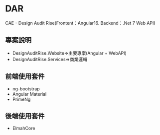 # DAR

CAE - Design Audit Rise(Frontent：Angular16. Backend：.Net 7 Web API)


## 專案說明
- DesignAuditRise.Website=>主要專案(Angular + WebAPI)
- DesignAuditRise.Services=>商業邏輯

## 前端使用套件
- ng-bootstrap
- Angular Material
- PrimeNg

## 後端使用套件
- ElmahCore
